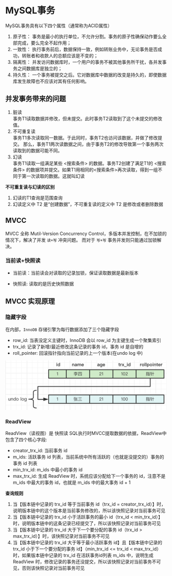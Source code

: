 # MySQL事务
MySQL事务具有以下四个属性（通常称为ACID属性）  
1. 原子性： 事务是最小的执行单位，不允许分割。事务的原子性确保动作要么全部完成，要么完全不起作用；
2. 一致性： 执行事务前后，数据保持一致，例如转账业务中，无论事务是否成功，转账者和收款人的总额应该是不变的；
3. 隔离性： 并发访问数据库时，一个用户的事务不被其他事务所干扰，各并发事务之间数据库是独立的；
4. 持久性： 一个事务被提交之后。它对数据库中数据的改变是持久的，即使数据库发生故障也不应该对其有任何影响。

## 并发事务带来的问题
1. 脏读  
   事务T1读取数据并修改，但未提交。此时事务T2读取到了这个未提交的修改值。
2. 不可重复读  
   事务T1多次读取同一数据。于此同时，事务T2也访问该数据，并做了修改提交。
   那么，事务T1两次读数据之间，由于事务T2的修改导致第一个事务两次读取到的数据可能不同。
3. 幻读   
   事务T1读取一组满足某些 <搜索条件> 的数据。事务T2创建了满足T1的 <搜索条件> 的数据项并提交。如果T1用相同的<搜索条件>再次读取，得到一组不同于第一次读取的数据。这就叫幻读

**不可重复读与幻读的区别**
1. 幻读的T1查询是范围查询
2. 幻读定义中 T2 是“创建数据”，不可重复读的定义中 T2 是修改或者删除数据

## MVCC
MVCC 全称 Mutil-Version Concurrency Control，多版本并发控制，在不加锁的情况下，解决了并发 `读+写` 冲突问题。
而对于 `写+写` 事务并发则只能通过加锁解决。

### 当前读+快照读

- 当前读：当前读会对读取的记录加锁，保证读取数据是最新版本

- 快照读: 读取的是历史快照数据

## MVCC 实现原理

### 隐藏字段

在内部，`InnoDB` 存储引擎为每行数据添加了三个隐藏字段

- row_id: 当表没定义主键时，InnoDB 会以 row_id 为主键生成一个聚集索引
- trx_id: 记录了新增/最近修改这条记录的事务 id，事务 id 是自增的
- roll_pointer: 回滚指针指向当前记录的上一个版本(在undo log 中)

![undo log](imgs/undo%20log.png)

### ReadView
ReadView（读视图）是 快照读 SQL执行时MVCC提取数据的依据，ReadView中包含了四个核心字段:

- creator_trx_id: 当前事务 id
- m_ids: 活跃事务 id 列表，当前系统中所有活跃的（也就是没提交的）事务的事务 id 列表
- min_trx_id: m_ids 中最小的事务 id
- max_trx_id: 生成 ReadView 时，系统应该分配给下一个事务的 id，注意不是 m_ids 中最大的事务 id，也就是 m_ids 中的最大事务 id + 1

**查询规则**  
1. 当【版本链中记录的 trx_id 等于当前事务 id（trx_id = creator_trx_id）】时，说明版本链中的这个版本是当前事务修改的，所以该快照记录对当前事务可见
2. 当【版本链中记录的 trx_id 小于活跃事务的最小 id（trx_id < min_trx_id）】时，说明版本链中的这条记录已经提交了，所以该快照记录对当前事务可见
3. 当【版本链中记录的 trx_id 大于下一个要分配的事务 id（trx_id > max_trx_id）】时，该快照记录对当前事务不可见
4. 当【版本链中记录的 trx_id 大于等于最小活跃事务 id】且【版本链中记录的 trx_id 小于下一个要分配的事务 id】（min_trx_id <= trx_id < max_trx_id）时，如果版本链中记录的 trx_id 在活跃事务id列表 m_ids 中，说明生成 ReadView 时，修改记录的事务还没提交，所以该快照记录对当前事务不可见，否则该快照记录对当前事务可见

